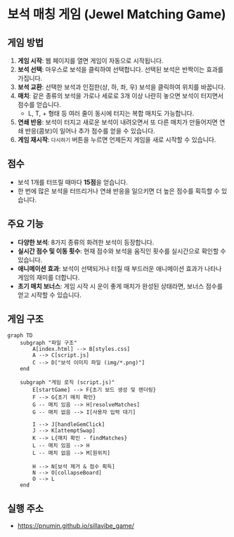 # 보석 매칭 게임 (Jewel Matching Game)

## 게임 방법

1.  **게임 시작**: 웹 페이지를 열면 게임이 자동으로 시작됩니다.
2.  **보석 선택**: 마우스로 보석을 클릭하여 선택합니다. 선택된 보석은 반짝이는 효과를 가집니다.
3.  **보석 교환**: 선택한 보석과 인접한(상, 하, 좌, 우) 보석을 클릭하여 위치를 바꿉니다.
4.  **매치**: 같은 종류의 보석을 가로나 세로로 3개 이상 나란히 놓으면 보석이 터지면서 점수를 얻습니다.
    -   L, T, + 형태 등 여러 줄이 동시에 터지는 복합 매치도 가능합니다.
5.  **연쇄 반응**: 보석이 터지고 새로운 보석이 내려오면서 또 다른 매치가 만들어지면 연쇄 반응(콤보)이 일어나 추가 점수를 얻을 수 있습니다.
6.  **게임 재시작**: `다시하기` 버튼을 누르면 언제든지 게임을 새로 시작할 수 있습니다.

## 점수

-   보석 1개를 터뜨릴 때마다 **15점**을 얻습니다.
-   한 번에 많은 보석을 터뜨리거나 연쇄 반응을 일으키면 더 높은 점수를 획득할 수 있습니다.

## 주요 기능

-   **다양한 보석**: 8가지 종류의 화려한 보석이 등장합니다.
-   **실시간 점수 및 이동 횟수**: 현재 점수와 보석을 움직인 횟수를 실시간으로 확인할 수 있습니다.
-   **애니메이션 효과**: 보석이 선택되거나 터질 때 부드러운 애니메이션 효과가 나타나 게임의 재미를 더합니다.
-   **초기 매치 보너스**: 게임 시작 시 운이 좋게 매치가 완성된 상태라면, 보너스 점수를 얻고 시작할 수 있습니다.

## 게임 구조

```mermaid
graph TD
    subgraph "파일 구조"
        A[index.html] --> B[styles.css]
        A --> C[script.js]
        C --> D["보석 이미지 파일 (img/*.png)"]
    end

    subgraph "게임 로직 (script.js)"
        E[startGame] --> F{초기 보드 생성 및 렌더링}
        F --> G{초기 매치 확인}
        G -- 매치 있음 --> H[resolveMatches]
        G -- 매치 없음 --> I[사용자 입력 대기]

        I --> J[handleGemClick]
        J --> K[attemptSwap]
        K --> L{매치 확인 - findMatches}
        L -- 매치 있음 --> H
        L -- 매치 없음 --> M[원위치]

        H --> N[보석 제거 & 점수 획득]
        N --> O[collapseBoard]
        O --> L
    end
```

## 실행 주소
+ https://pnumin.github.io/sillavibe_game/